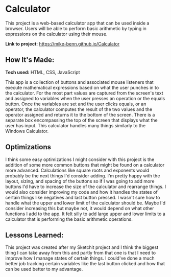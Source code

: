 # Calculator
This project is a web-based calculator app that can be used inside a browser.  Users will be able to perform basic arithmetic by typing in expressions on the calculator using their mouse.

**Link to project:** https://mike-benn.github.io/Calculator



## How It's Made:

**Tech used:** HTML, CSS, JavaScript

This app is a collection of buttons and associated mouse listeners that execute mathematical expressions based on what the user punches in to the calculator.  For the most part values are captured from the screen's text and assigned to variables when the user presses an operation or the equals button.  Once the variables are set and the user clicks equals, or an operator, the calculator computes the result of the two values and the operator assigned and returns it to the bottom of the screen.  There is a separate box encompassing the top of the screen that displays what the user has input.  This calculator handles many things similarly to the Windows Calculator.


## Optimizations


I think some easy optimizations I might consider with this project is the addition of some more common buttons that might be found on a calculator more advanced.  Calculations like square roots and exponents would probably be the next things I'd consider adding.  I'm pretty happy with the layout, sizing, and spacing of the buttons so if I was going to add more buttons I'd have to increase the size of the calculator and rearrange things.  I would also consider improving my code and how it handles the states of certain things like negatives and last button pressed.  I wasn't sure how to handle what the upper and lower limit of the calculator should be.  Maybe I'd consider increasing this but maybe not, it would depend on what other functions I add to the app.  It felt silly to add large upper and lower limits to a calculator that is performing the basic arithmetic operations.

## Lessons Learned:

This project was created after my Sketchit project and I think the biggest thing I can take away from this and partly from that one is that I need to improve how I manage states of certain things.  I could've done a much better job tracking certain variables like the last button clicked and how that can be used better to my advantage.





